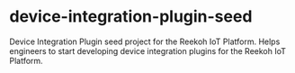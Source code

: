 # device-integration-plugin-seed
Device Integration Plugin seed project for the Reekoh IoT Platform. Helps engineers to start developing device integration plugins for the Reekoh IoT Platform.
